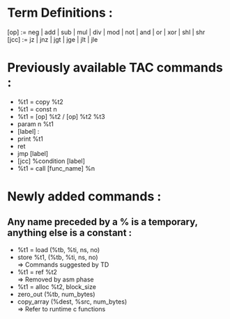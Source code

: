 # Term Definitions : 
[op] := neg | add | sub | mul | div | mod | not | and | or | xor | shl | shr  
[jcc] := jz | jnz | jgt | jge | jlt | jle

# Previously available TAC commands : 
- %t1 = copy %t2
- %t1 = const n
- %t1 = [op] %t2 / [op] %t2 %t3
- param n %t1
- [label] : 
- print %t1
- ret
- jmp [label]
- [jcc] %condition [label]
- %t1 = call [func_name] %n


# Newly added commands : 
## Any name preceded by a % is a temporary, anything else is a constant : 
- %t1 = load (%tb, %ti, ns, no)
- store %t1, (%tb, %ti, ns, no)  
=> Commands suggested by TD
- %t1 = ref %t2   
=> Removed by asm phase
- %t1 = alloc %t2, block_size
- zero_out (%tb, num_bytes)   
- copy_array (%dest, %src, num_bytes)   
=> Refer to runtime c functions